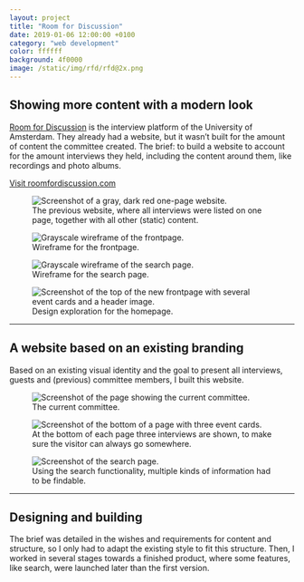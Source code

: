 ```yaml
---
layout: project
title: "Room for Discussion"
date: 2019-01-06 12:00:00 +0100
category: "web development"
color: ffffff
background: 4f0000
image: /static/img/rfd/rfd@2x.png
---
```


## Showing more content with a modern look

[Room for Discussion](https://roomfordiscussion.com/) is the interview platform of the University of Amsterdam. They already had a website, but it wasn’t built for the amount of content the committee created. The brief: to build a website to account for the amount interviews they held, including the content around them, like recordings and photo albums.

<a href="https://roomfordiscussion.com" class="button" target="_blank">Visit roomfordiscussion.com</a>


<div class="project__picture-group">

  <figure class="project__picture">
    <img class="project__image lazy" alt="Screenshot of a gray, dark red one-page website."
      data-srcset="/static/img/rfd/old.png 1x,
        /static/img/rfd/old@2x.png 2x"
      src="/static/img/placeholder.jpg"
      data-src="/static/img/rfd/old.png">
    <figcaption class="project__caption">
      The previous website, where all interviews were listed on one page, together with all other (static) content.
    </figcaption>
  </figure>

  <figure class="project__picture">
    <img class="project__image lazy" alt="Grayscale wireframe of the frontpage."
      data-srcset="/static/img/rfd/wireframe-1.png 1x,
        /static/img/rfd/wireframe-1@2x.png 2x"
      src="/static/img/placeholder.jpg"
      data-src="/static/img/rfd/wireframe-1.png">
    <figcaption class="project__caption">
      Wireframe for the frontpage.
    </figcaption>
  </figure>

  <figure class="project__picture">
    <img class="project__image lazy" alt="Grayscale wireframe of the search page."
      data-srcset="/static/img/rfd/wireframe-2.png 1x,
        /static/img/rfd/wireframe-2@2x.png 2x"
      src="/static/img/placeholder.jpg"
      data-src="/static/img/rfd/wireframe-2.png">
    <figcaption class="project__caption">
      Wireframe for the search page.
    </figcaption>
  </figure>

  <figure class="project__picture">
    <img class="project__image lazy" alt="Screenshot of the top of the new frontpage with several event cards and a header image."
      data-srcset="/static/img/rfd/homepage-exploration.png 1x,
        /static/img/rfd/homepage-exploration.png 2x"
      src="/static/img/placeholder.jpg"
      data-src="/static/img/rfd/homepage-exploration.png">
    <figcaption class="project__caption">
      Design exploration for the homepage.
    </figcaption>
  </figure>

</div>











---

## A website based on an existing branding

Based on an existing visual identity and the goal to present all interviews, guests and (previous) committee members, I built this website.

<div class="project__picture-group">

  <figure class="project__picture">
    <img class="project__image lazy" alt="Screenshot of the page showing the current committee."
      data-srcset="/static/img/rfd/members.png 1x,
        /static/img/rfd/members@2x.png 2x"
      src="/static/img/placeholder.jpg"
      data-src="/static/img/rfd/members.png">
    <figcaption class="project__caption">
      The current committee.
    </figcaption>
  </figure>

  <figure class="project__picture">
    <img class="project__image lazy" alt="Screenshot of the bottom of a page with three event cards."
      data-srcset="/static/img/rfd/recommended.png 1x,
        /static/img/rfd/recommended.png 2x"
      src="/static/img/placeholder.jpg"
      data-src="/static/img/rfd/recommended.png">
    <figcaption class="project__caption">
      At the bottom of each page three interviews are shown, to make sure the visitor can always go somewhere.
    </figcaption>
  </figure>

  <figure class="project__picture">
    <img class="project__image lazy" alt="Screenshot of the search page."
      data-srcset="/static/img/rfd/search.png 1x,
        /static/img/rfd/search@2x.png 2x"
      src="/static/img/placeholder.jpg"
      data-src="/static/img/rfd/search.png">
    <figcaption class="project__caption">
      Using the search functionality, multiple kinds of information had to be findable.
    </figcaption>
  </figure>

</div>


---

## Designing and building

The brief was detailed in the wishes and requirements for content and structure, so I only had to adapt the existing style to fit this structure. Then, I worked in several stages towards a finished product, where some features, like search, were launched later than the first version.
